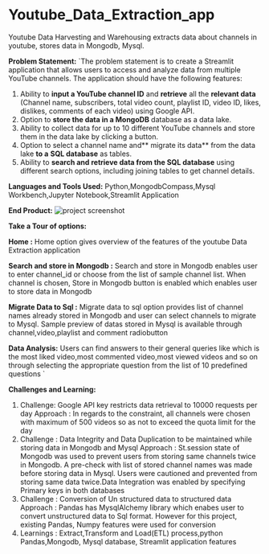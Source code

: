 # Youtube_Data_Extraction_app
Youtube Data Harvesting and Warehousing extracts data about channels in youtube, stores data in Mongodb, Mysql.

**Problem Statement:**
`The problem statement is to create a Streamlit application that allows users to access
and analyze data from multiple YouTube channels. The application should have the
following features:
1. Ability to **input a YouTube channel ID** and **retrieve** all the **relevant data**
(Channel name, subscribers, total video count, playlist ID, video ID, likes,
dislikes, comments of each video) using Google API.
2. Option to **store the data in a MongoDB** database as a data lake.
3. Ability to collect data for up to 10 different YouTube channels and store them in
the data lake by clicking a button.
4. Option to select a channel name and** migrate its data** from the data lake **to a**
**SQL database** as tables.
5. Ability to **search and retrieve data from the SQL database** using different
search options, including joining tables to get channel details.

**Languages and Tools Used:** Python,MongodbCompass,Mysql Workbench,Jupyter Notebook,Streamlit Application

**End Product:**
![project screenshot](https://github.com/KiruthikaParanthaman/Youtube_Data_Extraction_app/assets/141828622/e271a975-d217-41fb-ba4f-5d0a11a49f79)

**Take a Tour of options:**

**Home :** Home option gives overview of the features of the youtube Data Extraction application

**Search and store in Mongodb :** Search and store in Mongodb enables user to enter channel_id or choose from the list of sample channel list. When channel is chosen, Store in Mongodb button is enabled
which enables user to store data in Mongodb

**Migrate Data to Sql :** Migrate data to sql option provides list of channel names already stored in Mongodb and user can select channels to migrate to Mysql. Sample preview of datas stored in Mysql
is available through channel,video,playlist and comment radiobutton

**Data Analysis:** Users can find answers to their general queries like which is the most liked video,most commented video,most viewed videos and so on through selecting the appropriate question from the
list of 10 predefined questions
`

**Challenges and Learning:**

1. Challenge: Google API key restricts data retrieval to 10000 requests per day
   Approach : In regards to the constraint, all channels were chosen with maximum of 500 videos so as not to exceed the quota limit for the day
2. Challenge : Data Integrity and Data Duplication to be maintained while storing data in Mongodb and Mysql
   Approach  : St.session state of Mongodb was used to prevent users from storing same channels twice in Mongodb. A pre-check with list of stored channel names was made before storing data in Mysql.
   Users were cautioned and prevented from storing same data twice.Data Integration was enabled by specifying Primary keys in both databases
3. Challenge : Conversion of Un structured data to structured data
   Approach  : Pandas has MysqlAlchemy library which enabes user to convert unstructured data to Sql format. However for this project, existing Pandas, Numpy features were used for conversion
4. Learnings : Extract,Transform and Load(ETL) process,python Pandas,Mongodb, Mysql database, Streamlit application features

